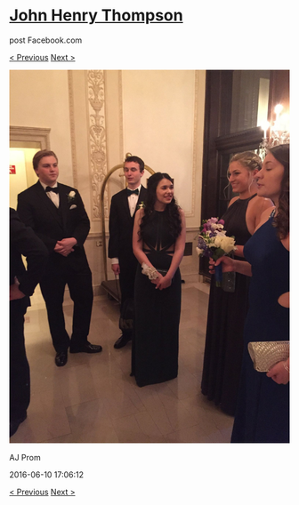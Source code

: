 # [John Henry Thompson](../README.md)
post Facebook.com

[< Previous](2016-06-10-16.md) [Next >](2016-06-10-18.md)

[![](../media/2016-06-10/AJ-Prom-15.jpg)](../README.md)

AJ Prom

2016-06-10 17:06:12

[< Previous](2016-06-10-16.md) [Next >](2016-06-10-18.md)